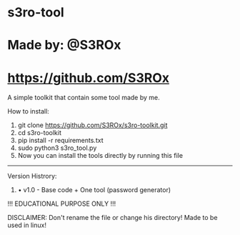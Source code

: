 # s3ro-tool
# Made by: @S3ROx
# https://github.com/S3ROx

A simple toolkit that contain some tool made by me.

How to install:

1. git clone https://github.com/S3ROx/s3ro-toolkit.git
2. cd s3ro-toolkit
3. pip install -r requirements.txt
4. sudo python3 s3ro_tool.py
5. Now you can install the tools directly by running this file

-----------------------------------------------------------------------------------------------------------------------------------------------------------

Version Histrory:
1.  • v1.0 - Base code + One tool (password generator)



!!! EDUCATIONAL PURPOSE ONLY !!!

DISCLAIMER: Don't rename the file or change his directory! Made to be used in linux!
